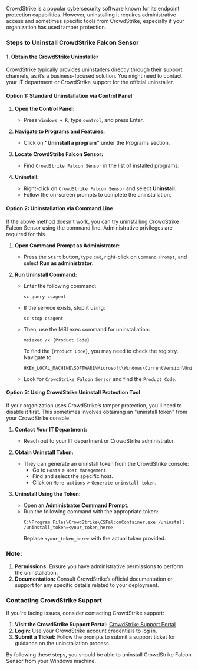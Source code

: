 CrowdStrike is a popular cybersecurity software known for its endpoint protection capabilities. However, uninstalling it requires administrative access and sometimes specific tools from CrowdStrike, especially if your organization has used tamper protection.

### Steps to Uninstall CrowdStrike Falcon Sensor

#### 1. **Obtain the CrowdStrike Uninstaller**

CrowdStrike typically provides uninstallers directly through their support channels, as it’s a business-focused solution. You might need to contact your IT department or CrowdStrike support for the official uninstaller.

#### Option 1: Standard Uninstallation via Control Panel

1. **Open the Control Panel:**
   - Press `Windows + R`, type `control`, and press Enter.

2. **Navigate to Programs and Features:**
   - Click on **"Uninstall a program"** under the Programs section.

3. **Locate CrowdStrike Falcon Sensor:**
   - Find `CrowdStrike Falcon Sensor` in the list of installed programs.

4. **Uninstall:**
   - Right-click on `CrowdStrike Falcon Sensor` and select **Uninstall**.
   - Follow the on-screen prompts to complete the uninstallation.

#### Option 2: Uninstallation via Command Line

If the above method doesn't work, you can try uninstalling CrowdStrike Falcon Sensor using the command line. Administrative privileges are required for this.

1. **Open Command Prompt as Administrator:**
   - Press the `Start` button, type `cmd`, right-click on `Command Prompt`, and select **Run as administrator**.

2. **Run Uninstall Command:**
   - Enter the following command:
     ```shell
     sc query csagent
     ```
   - If the service exists, stop it using:
     ```shell
     sc stop csagent
     ```
   - Then, use the MSI exec command for uninstallation:
     ```shell
     msiexec /x {Product Code}
     ```
     To find the `{Product Code}`, you may need to check the registry. Navigate to:
     ```shell
     HKEY_LOCAL_MACHINE\SOFTWARE\Microsoft\Windows\CurrentVersion\Uninstall
     ```
   - Look for `CrowdStrike Falcon Sensor` and find the `Product Code`.

#### Option 3: Using CrowdStrike Uninstall Protection Tool

If your organization uses CrowdStrike’s tamper protection, you'll need to disable it first. This sometimes involves obtaining an "uninstall token" from your CrowdStrike console.

1. **Contact Your IT Department:**
   - Reach out to your IT department or CrowdStrike administrator.

2. **Obtain Uninstall Token:**
   - They can generate an uninstall token from the CrowdStrike console:
     - Go to `Hosts` > `Host Management`.
     - Find and select the specific host.
     - Click on `More actions` > `Generate uninstall token`.

3. **Uninstall Using the Token:**
   - Open an **Administrator Command Prompt**.
   - Run the following command with the appropriate token:
     ```shell
     C:\Program Files\CrowdStrike\CSFalconContainer.exe /uninstall /uninstall_token=<your_token_here>
     ```
     Replace `<your_token_here>` with the actual token provided.

### Note:
1. **Permissions:** Ensure you have administrative permissions to perform the uninstallation.
2. **Documentation:** Consult CrowdStrike’s official documentation or support for any specific details related to your deployment.

### Contacting CrowdStrike Support
If you're facing issues, consider contacting CrowdStrike support:

1. **Visit the CrowdStrike Support Portal:** [CrowdStrike Support Portal](https://www.crowdstrike.com/support/)
2. **Login:** Use your CrowdStrike account credentials to log in.
3. **Submit a Ticket:** Follow the prompts to submit a support ticket for guidance on the uninstallation process.

By following these steps, you should be able to uninstall CrowdStrike Falcon Sensor from your Windows machine.
